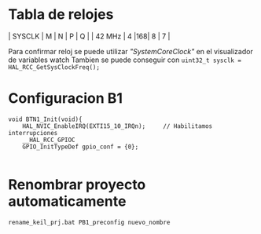# Tabla de relojes

| SYSCLK | M | N | P | Q |
| 42 MHz | 4 |168| 8 | 7 |

Para confirmar reloj se puede utilizar *"SystemCoreClock"* en el visualizador de variables watch
Tambien se puede conseguir con `uint32_t sysclk = HAL_RCC_GetSysClockFreq();`

# Configuracion B1

```
void BTN1_Init(void){
	HAL_NVIC_EnableIRQ(EXTI15_10_IRQn);		// Habilitamos interrupciones
	__HAL_RCC_GPIOC
	GPIO_InitTypeDef gpio_conf = {0};
	
```


# Renombrar proyecto automaticamente
`rename_keil_prj.bat PB1_preconfig nuevo_nombre`


